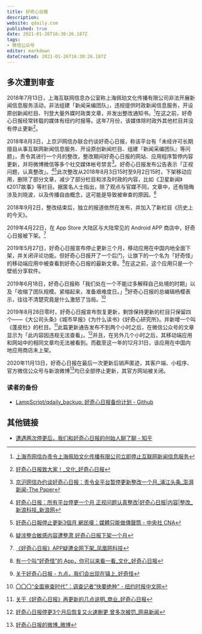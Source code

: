 ```yaml
---
title: 好奇心日报
description:
website: qdaily.com
published: true
date: 2021-01-26T16:30:26.187Z
tags:
- 微信公众号
editor: markdown
dateCreated: 2021-01-26T16:30:26.187Z
---
```


## 多次遭到审查

2018年7月13日，上海互联网信息办公室称上海佩珀文化传播有限公司非法开展新闻信息服务活动，非法组建「新闻采编团队」，违规提供时政新闻信息服务，开设原创新闻栏目、刊登大量外媒时政类文章，并发出整改通知书。[^qdaily_b1]在这之前，好奇心日报经常转载的媒体有纽约时报等。这年7月份，该媒体除时政外其他栏目并没有停止更新[^qdaily_rl1]。

[^qdaily_b1]: [上海市网信办责令上海佩珀文化传播有限公司立即停止互联网新闻信息服务](https://archive.is/xpW9L "https://mp.weixin.qq.com/s?__biz=MzI1MDE2OTEyNQ==&mid=2651495213&idx=1&sn=ea530bbcb39c565418a687ff92ec3d57")

[^qdaily_rl1]: [好奇心日报致大家！_文化_好奇心日报](https://web.archive.org/web/20190904115252/http://www.qdaily.com/articles/55224.html)

2018年8月3日，上京沪网信办联合约谈好奇心日报，称该平台有「未经许可长期擅自从事互联网新闻信息服务、开设原创新闻栏目、组建『新闻采编团队』等问题」，责令其进行一个月的整改，整改期间好奇心日报的网站、应用程序暂停内容更新，并将微博微信等多个社交媒体帐号禁言[^qdaily_b2]。好奇心日报发布公告表示「正视问题，认真整改」。[^qdaily_rl2][^qdaily_rl2_1]此次整改从2018年8月3日15时至9月2日15时，下架移动应用，删除了部分文章，减少了部分栏目和涉及时政的内容，比如《卫星新闻》《2017故事》等栏目。据匿名人士指出，除了观点与官媒不同，文章中，还有隐晦涉及刘晓波，以及传播自由概念，这可能是导致被审查的原因。[^qdaily_rl2_a]

[^qdaily_b2]: [京沪网信办约谈好奇心日报：责令全平台暂停更新整改一个月_浦江头条_澎湃新闻-The Paper](https://web.archive.org/web/20210126153946/https://www.thepaper.cn/newsDetail_forward_2317650)

[^qdaily_rl2]: [好奇心日报：所有平台停更一个月 正视问题认真整改|好奇心日报|内容|整改_新浪科技_新浪网](https://web.archive.org/web/20190405132233/http://tech.sina.com.cn/i/2018-08-03/doc-ihhehtqh4353630.shtml)

[^qdaily_rl2_1]: [好奇心日報停止更新3個月 網民嘆：媒體只能做傳聲筒 - 中央社 CNA](https://web.archive.org/web/20200105081504/https://www.cna.com.tw/news/acn/201905280143.aspx)

[^qdaily_rl2_a]: [疑涉整合敏感内容遭整肃 好奇心日报下架一个月](https://web.archive.org/web/20180805113901/https://www.rfa.org/cantonese/news/media-08042018095021.html)

2018年9月2日，整改结束后，独立的报道依然在发布，并加入了新栏目《历史上的今天》。

2019年4月22日，在 App Store 大陆区与大陆常见的 Android APP 商店中，好奇心日报被下架。[^qdaily_d]

[^qdaily_d]: [《好奇心日报》APP疑遭全网下架_凤凰网科技](https://web.archive.org/web/20190830102043/http://tech.ifeng.com/a/20190422/45563204_0.shtml)

2019年5月27日，好奇心日报宣布停止更新三个月，移动应用在中国内地全面下架，并关闭评论功能。但好奇心日报开了一个后门，让旗下的一个名为「好奇怪」的移动端应用中被查看到好奇心日报的最新文章。[^qdaily_bd]在这之前，这个应用只是一个壁纸分享软件。

[^qdaily_bd]: [有一个叫“好奇怪”的 App，你可以来看一看_文化_好奇心日报](https://web.archive.org/web/20200222171606/http://www.qdaily.com/articles/64091.html)

2019年6月18日，好奇心日报称「我们处在一个不能过多解释自己处境的时期」以及「收缩了团队规模。紧缩起来，准备艰难度日。」[^qdaily_618]好奇心日报的总编辑杨樱表示，往往不清楚究竟是什么激怒了当局。[^qdaily_715]

[^qdaily_618]: [关于好奇心日报 - 九点，我们会出现在镇上_好奇怪](https://web.archive.org/web/20190620192428/http://notch.qdaily.com:80/mobile/posts/5059.html)

[^qdaily_715]: [〇〇〇“全面审查时代”：调查记者“快要绝种” - 纽约时报中文网](https://web.archive.org/web/20210125042411/https://cn.nytimes.com/china/20190715/china-journalists-crackdown/)

2019年8月28日零时，好奇心日报宣布恢复更新，剩馀保持更新的栏目只保留四个——《大公司头条》《城市早报》《为什么读书》《好奇心研究所》。并新增一个叫《蓬皮杜》的栏目。[^qdaily_80_d]此篇更新通告发布不到两个小时之后，在微信公众号的文章显示为「此内容因违规无法查看」。[^qdaily_80_c]并且，在另外几个小时之后，其移动端应用和网站中的相同文章均无法被看到。而截至这一年的12月31日，该应用在中国内地应用商店未上架。

[^qdaily_80_d]: [关于《好奇心日报》再更新的几点说明_商业_好奇心日报](https://web.archive.org/web/20190828023629/https://www.qdaily.com/articles/64113.html)

[^qdaily_80_c]: [好奇心日报停更3个月后恢复又火速删更 曾多次被罚_网易新闻](https://web.archive.org/web/20190913012919/https://news.163.com/19/0828/18/ENMG8F4B0001875P.html)

2020年11月13日，好奇心日报在最后一次更新后销声匿迹，其客户端、小程序、官方微信公众号与新浪微博[^qdaily_weibo]均已全部停止更新，其官方网站被关闭。

[^qdaily_weibo]: [好奇心日报的微博_微博](https://archive.is/yW0qM "https://weibo.com/qdaily")

### 读者的备份

<!--
毫无疑问，如果这些文章全部消失，会是一件非常遗憾的事情，不过还好《好奇心日报》对互联网博物馆的保存比较兼容，不会出现保存失败的情况。

感谢好奇心日报这个平台，感谢记者们的报道，感谢搜集整理的读者。
-->

+ [LampScript/qdaily_backup: 好奇心日报备份计划 - Github](https://github.com/LampScript/qdaily_backup)

## 其他链接

+ [遭遇两次停更后，我们和好奇心日报的创始人聊了聊 - 知乎](https://web.archive.org/web/20210725014644/https://zhuanlan.zhihu.com/p/102578095)
